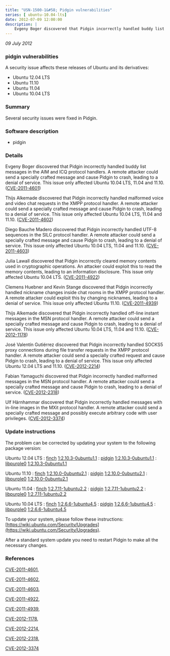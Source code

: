 ```yaml
---
title: "USN-1500-1&#58; Pidgin vulnerabilities"
series: [ ubuntu-10.04-lts]
date: 2012-07-09 12:00:00
description: |
    Evgeny Boger discovered that Pidgin incorrectly handled buddy list messages in the AIM and ICQ protocol handlers. A remote attacker could send a specially crafted message and cause Pidgin to crash, leading to a denial of service. This issue only affected Ubuntu 10.04 LTS, 11.04 and 11.10. ([CVE-2011-4601](http://people.ubuntu.com/~ubuntu-security/cve/CVE-2011-4601))
--- 
```

 
 

*09 July 2012*

### pidgin vulnerabilities

A security issue affects these releases of Ubuntu and its derivatives:

* Ubuntu 12.04 LTS
* Ubuntu 11.10
* Ubuntu 11.04
* Ubuntu 10.04 LTS

### Summary

Several security issues were fixed in Pidgin. 

### Software description

* pidgin 

### Details

Evgeny Boger discovered that Pidgin incorrectly handled buddy list messages in the AIM and ICQ protocol handlers. A remote attacker could send a specially crafted message and cause Pidgin to crash, leading to a denial of service. This issue only affected Ubuntu 10.04 LTS, 11.04 and 11.10. ([CVE-2011-4601](http://people.ubuntu.com/~ubuntu-security/cve/CVE-2011-4601))

Thijs Alkemade discovered that Pidgin incorrectly handled malformed voice and video chat requests in the XMPP protocol handler. A remote attacker could send a specially crafted message and cause Pidgin to crash, leading to a denial of service. This issue only affected Ubuntu 10.04 LTS, 11.04 and 11.10. ([CVE-2011-4602](http://people.ubuntu.com/~ubuntu-security/cve/CVE-2011-4602))

Diego Bauche Madero discovered that Pidgin incorrectly handled UTF-8 sequences in the SILC protocol handler. A remote attacker could send a specially crafted message and cause Pidgin to crash, leading to a denial of service. This issue only affected Ubuntu 10.04 LTS, 11.04 and 11.10. ([CVE-2011-4603](http://people.ubuntu.com/~ubuntu-security/cve/CVE-2011-4603))

Julia Lawall discovered that Pidgin incorrectly cleared memory contents used in cryptographic operations. An attacker could exploit this to read the memory contents, leading to an information disclosure. This issue only affected Ubuntu 10.04 LTS. ([CVE-2011-4922](http://people.ubuntu.com/~ubuntu-security/cve/CVE-2011-4922))

Clemens Huebner and Kevin Stange discovered that Pidgin incorrectly handled nickname changes inside chat rooms in the XMPP protocol handler. A remote attacker could exploit this by changing nicknames, leading to a denial of service. This issue only affected Ubuntu 11.10. ([CVE-2011-4939](http://people.ubuntu.com/~ubuntu-security/cve/CVE-2011-4939))

Thijs Alkemade discovered that Pidgin incorrectly handled off-line instant messages in the MSN protocol handler. A remote attacker could send a specially crafted message and cause Pidgin to crash, leading to a denial of service. This issue only affected Ubuntu 10.04 LTS, 11.04 and 11.10. ([CVE-2012-1178](http://people.ubuntu.com/~ubuntu-security/cve/CVE-2012-1178))

José Valentín Gutiérrez discovered that Pidgin incorrectly handled SOCKS5 proxy connections during file transfer requests in the XMPP protocol handler. A remote attacker could send a specially crafted request and cause Pidgin to crash, leading to a denial of service. This issue only affected Ubuntu 12.04 LTS and 11.10. ([CVE-2012-2214](http://people.ubuntu.com/~ubuntu-security/cve/CVE-2012-2214))

Fabian Yamaguchi discovered that Pidgin incorrectly handled malformed messages in the MSN protocol handler. A remote attacker could send a specially crafted message and cause Pidgin to crash, leading to a denial of service. ([CVE-2012-2318](http://people.ubuntu.com/~ubuntu-security/cve/CVE-2012-2318))

Ulf Härnhammar discovered that Pidgin incorrectly handled messages with in-line images in the MXit protocol handler. A remote attacker could send a specially crafted message and possibly execute arbitrary code with user privileges. ([CVE-2012-3374](http://people.ubuntu.com/~ubuntu-security/cve/CVE-2012-3374)) 

### Update instructions

The problem can be corrected by updating your system to the following package version:

Ubuntu 12.04 LTS
 : [finch](https://launchpad.net/ubuntu/+source/pidgin) <span> [1:2.10.3-0ubuntu1.1](https://launchpad.net/ubuntu/+source/pidgin/1:2.10.3-0ubuntu1.1) </span> 
 : [pidgin](https://launchpad.net/ubuntu/+source/pidgin) <span> [1:2.10.3-0ubuntu1.1](https://launchpad.net/ubuntu/+source/pidgin/1:2.10.3-0ubuntu1.1) </span> 
 : [libpurple0](https://launchpad.net/ubuntu/+source/pidgin) <span> [1:2.10.3-0ubuntu1.1](https://launchpad.net/ubuntu/+source/pidgin/1:2.10.3-0ubuntu1.1) </span> 

Ubuntu 11.10
 : [finch](https://launchpad.net/ubuntu/+source/pidgin) <span> [1:2.10.0-0ubuntu2.1](https://launchpad.net/ubuntu/+source/pidgin/1:2.10.0-0ubuntu2.1) </span> 
 : [pidgin](https://launchpad.net/ubuntu/+source/pidgin) <span> [1:2.10.0-0ubuntu2.1](https://launchpad.net/ubuntu/+source/pidgin/1:2.10.0-0ubuntu2.1) </span> 
 : [libpurple0](https://launchpad.net/ubuntu/+source/pidgin) <span> [1:2.10.0-0ubuntu2.1](https://launchpad.net/ubuntu/+source/pidgin/1:2.10.0-0ubuntu2.1) </span> 

Ubuntu 11.04
 : [finch](https://launchpad.net/ubuntu/+source/pidgin) <span> [1:2.7.11-1ubuntu2.2](https://launchpad.net/ubuntu/+source/pidgin/1:2.7.11-1ubuntu2.2) </span> 
 : [pidgin](https://launchpad.net/ubuntu/+source/pidgin) <span> [1:2.7.11-1ubuntu2.2](https://launchpad.net/ubuntu/+source/pidgin/1:2.7.11-1ubuntu2.2) </span> 
 : [libpurple0](https://launchpad.net/ubuntu/+source/pidgin) <span> [1:2.7.11-1ubuntu2.2](https://launchpad.net/ubuntu/+source/pidgin/1:2.7.11-1ubuntu2.2) </span> 

Ubuntu 10.04 LTS
 : [finch](https://launchpad.net/ubuntu/+source/pidgin) <span> [1:2.6.6-1ubuntu4.5](https://launchpad.net/ubuntu/+source/pidgin/1:2.6.6-1ubuntu4.5) </span> 
 : [pidgin](https://launchpad.net/ubuntu/+source/pidgin) <span> [1:2.6.6-1ubuntu4.5](https://launchpad.net/ubuntu/+source/pidgin/1:2.6.6-1ubuntu4.5) </span> 
 : [libpurple0](https://launchpad.net/ubuntu/+source/pidgin) <span> [1:2.6.6-1ubuntu4.5](https://launchpad.net/ubuntu/+source/pidgin/1:2.6.6-1ubuntu4.5) </span> 

To update your system, please follow these instructions: [https://wiki.ubuntu.com/Security/Upgrades](https://wiki.ubuntu.com/Security/Upgrades).

After a standard system update you need to restart Pidgin to make all the necessary changes. 

### References

 
 [CVE-2011-4601](http://people.ubuntu.com/~ubuntu-security/cve/CVE-2011-4601), 

 [CVE-2011-4602](http://people.ubuntu.com/~ubuntu-security/cve/CVE-2011-4602), 

 [CVE-2011-4603](http://people.ubuntu.com/~ubuntu-security/cve/CVE-2011-4603), 

 [CVE-2011-4922](http://people.ubuntu.com/~ubuntu-security/cve/CVE-2011-4922), 

 [CVE-2011-4939](http://people.ubuntu.com/~ubuntu-security/cve/CVE-2011-4939), 

 [CVE-2012-1178](http://people.ubuntu.com/~ubuntu-security/cve/CVE-2012-1178), 

 [CVE-2012-2214](http://people.ubuntu.com/~ubuntu-security/cve/CVE-2012-2214), 

 [CVE-2012-2318](http://people.ubuntu.com/~ubuntu-security/cve/CVE-2012-2318), 

 [CVE-2012-3374](http://people.ubuntu.com/~ubuntu-security/cve/CVE-2012-3374)
 

